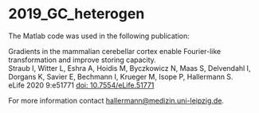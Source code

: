# 2019_GC_heterogen
The Matlab code was used in the following publication:

Gradients in the mammalian cerebellar cortex enable Fourier-like transformation and improve storing capacity.  
Straub I, Witter L, Eshra A, Hoidis M, Byczkowicz N, Maas S, Delvendahl I, Dorgans K, Savier E, Bechmann I, Krueger M, Isope P, Hallermann S.  
eLife 2020 9:e51771 [doi: 10.7554/eLife.51771](https://elifesciences.org/articles/51771)

For more information contact hallermann@medizin.uni-leipzig.de.
